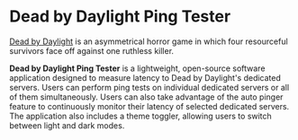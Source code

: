 # Dead by Daylight Ping Tester

[Dead by Daylight](https://deadbydaylight.com/) is an asymmetrical horror game in which four resourceful survivors face off against one ruthless killer.

**Dead by Daylight Ping Tester** is a lightweight, open-source software application designed to measure latency to Dead by Daylight's dedicated servers. Users can perform ping tests on individual dedicated servers or all of them simultaneously. Users can also take advantage of the auto pinger feature to continuously monitor their latency of selected dedicated servers. The application also includes a theme toggler, allowing users to switch between light and dark modes.
